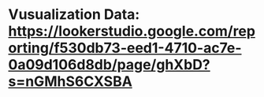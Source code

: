 # Vusualization Data: https://lookerstudio.google.com/reporting/f530db73-eed1-4710-ac7e-0a09d106d8db/page/ghXbD?s=nGMhS6CXSBA
